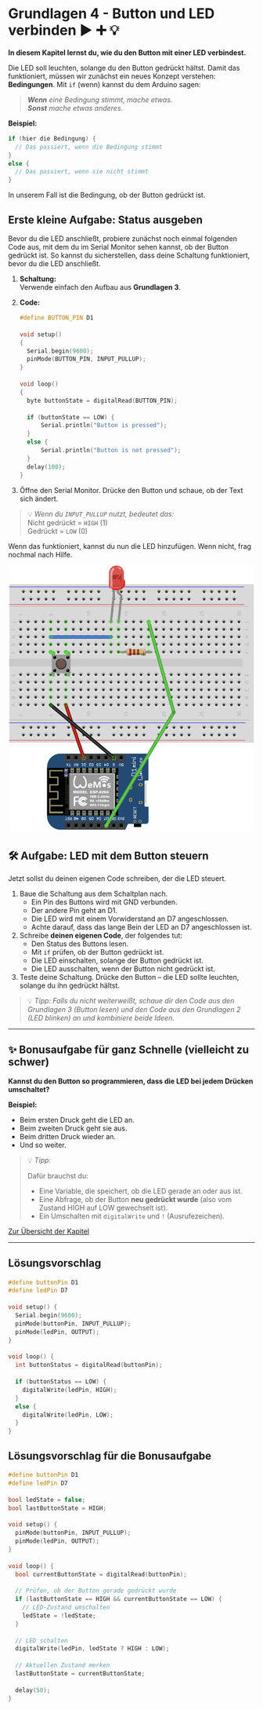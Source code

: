 # Grundlagen 4 - Button und LED verbinden ▶️ ➕ 💡

**In diesem Kapitel lernst du, wie du den Button mit einer LED verbindest.**  

Die LED soll leuchten, solange du den Button gedrückt hältst. Damit das funktioniert, müssen wir zunächst ein neues Konzept verstehen: **Bedingungen**. Mit `if` (wenn) kannst du dem Arduino sagen:

> ***Wenn** eine Bedingung stimmt, mache etwas.*<br>
> ***Sonst** mache etwas anderes.*

**Beispiel:**

```cpp
if (hier die Bedingung) {
  // Das passiert, wenn die Bedingung stimmt
}
else {
  // Das passiert, wenn sie nicht stimmt
}
```

In unserem Fall ist die Bedingung, ob der Button gedrückt ist.

## Erste kleine Aufgabe: Status ausgeben

Bevor du die LED anschließt, probiere zunächst noch einmal folgenden Code aus, mit dem du im Serial Monitor sehen kannst, ob der Button gedrückt ist. So kannst du sicherstellen, dass deine Schaltung funktioniert, bevor du die LED anschließt.

1. **Schaltung:**  
Verwende einfach den Aufbau aus **Grundlagen 3**.

2. **Code:**
    ```cpp
    #define BUTTON_PIN D1

    void setup()
    {
      Serial.begin(9600);
      pinMode(BUTTON_PIN, INPUT_PULLUP);
    }

    void loop()
    {
      byte buttonState = digitalRead(BUTTON_PIN);
      
      if (buttonState == LOW) {
          Serial.println("Button is pressed");
      }
      else {
          Serial.println("Button is not pressed");
      }
      delay(100);
    }
    ```

3. Öffne den Serial Monitor. Drücke den Button und schaue, ob der Text sich ändert.

> 💡 *Wenn du `INPUT_PULLUP` nutzt, bedeutet das:*<br>
> Nicht gedrückt = `HIGH` (1)  
> Gedrückt = `LOW` (0)

Wenn das funktioniert, kannst du nun die LED hinzufügen. Wenn nicht, frag nochmal nach Hilfe.

<p align="center"><img src="img/Schaltung_g4.jpg" width="500" alt="Schaltplan Button und LED"></p>


## 🛠️ Aufgabe: LED mit dem Button steuern

Jetzt sollst du deinen eigenen Code schreiben, der die LED steuert.

1. Baue die Schaltung aus dem Schaltplan nach.  
   - Ein Pin des Buttons wird mit GND verbunden.  
   - Der andere Pin geht an D1.  
   - Die LED wird mit einem Vorwiderstand an D7 angeschlossen.  
   - Achte darauf, dass das lange Bein der LED an D7 angeschlossen ist.
2. Schreibe **deinen eigenen Code**, der folgendes tut:
   - Den Status des Buttons lesen.
   - Mit `if` prüfen, ob der Button gedrückt ist.
   - Die LED einschalten, solange der Button gedrückt ist.
   - Die LED ausschalten, wenn der Button nicht gedrückt ist.
3. Teste deine Schaltung. Drücke den Button – die LED sollte leuchten, solange du ihn gedrückt hältst.

> 💡 *Tipp: Falls du nicht weiterweißt, schaue dir den Code aus den Grundlagen 3 (Button lesen) und den Code aus den Grundlagen 2 (LED blinken) an und kombiniere beide Ideen.*


---

## ✨ Bonusaufgabe für ganz Schnelle (vielleicht zu schwer)

**Kannst du den Button so programmieren, dass die LED bei jedem Drücken umschaltet?**

**Beispiel:**
- Beim ersten Druck geht die LED an.
- Beim zweiten Druck geht sie aus.
- Beim dritten Druck wieder an.
- Und so weiter.

> 💡 *Tipp:*
>
> Dafür brauchst du:
> - Eine Variable, die speichert, ob die LED gerade an oder aus ist.
> - Eine Abfrage, ob der Button **neu gedrückt wurde** (also vom Zustand HIGH auf LOW gewechselt ist).
> - Ein Umschalten mit `digitalWrite` und `!` (Ausrufezeichen).




<a href="https://github.com/eg-lab/ThereminoKurs">Zur Übersicht der Kapitel</a>

---

## Lösungsvorschlag

```cpp
#define buttonPin D1
#define ledPin D7

void setup() {
  Serial.begin(9600);
  pinMode(buttonPin, INPUT_PULLUP);
  pinMode(ledPin, OUTPUT);
}

void loop() {
  int buttonStatus = digitalRead(buttonPin);

  if (buttonStatus == LOW) {
    digitalWrite(ledPin, HIGH);
  }
  else {
    digitalWrite(ledPin, LOW);
  }
}
```

## Lösungsvorschlag für die Bonusaufgabe

```cpp
#define buttonPin D1
#define ledPin D7

bool ledState = false;
bool lastButtonState = HIGH;

void setup() {
  pinMode(buttonPin, INPUT_PULLUP);
  pinMode(ledPin, OUTPUT);
}

void loop() {
  bool currentButtonState = digitalRead(buttonPin);

  // Prüfen, ob der Button gerade gedrückt wurde
  if (lastButtonState == HIGH && currentButtonState == LOW) {
    // LED-Zustand umschalten
    ledState = !ledState;
  }

  // LED schalten
  digitalWrite(ledPin, ledState ? HIGH : LOW);

  // Aktuellen Zustand merken
  lastButtonState = currentButtonState;

  delay(50);
}
```